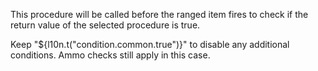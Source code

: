 This procedure will be called before the ranged item fires to check if the return value of the selected procedure is
true.

Keep "${l10n.t("condition.common.true")}" to disable any additional conditions. Ammo checks still apply in this case.